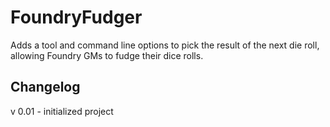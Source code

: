 # FoundryFudger

Adds a tool and command line options to pick the result of the next die roll, allowing Foundry GMs to fudge their dice rolls.

## Changelog

v 0.01 - initialized project
